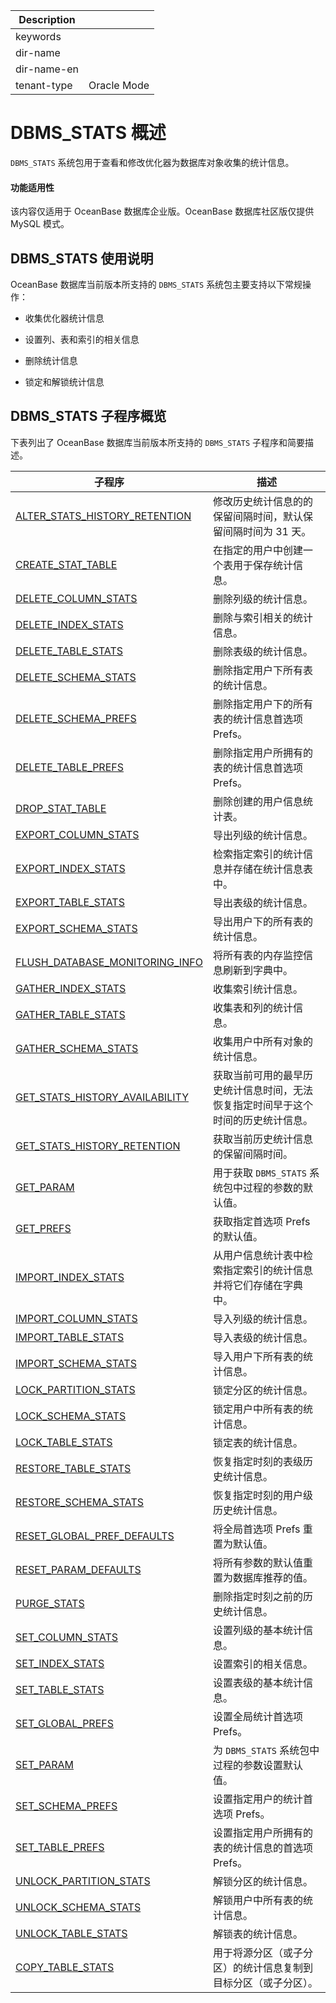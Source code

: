 | Description   |                 |
|---------------|-----------------|
| keywords      |                 |
| dir-name      |                 |
| dir-name-en   |                 |
| tenant-type   | Oracle Mode     |

# DBMS_STATS 概述 

`DBMS_STATS` 系统包用于查看和修改优化器为数据库对象收集的统计信息。

  <main id="notice" >
    <h4>功能适用性</h4>
    <p>该内容仅适用于 OceanBase 数据库企业版。OceanBase 数据库社区版仅提供 MySQL 模式。</p>
  </main>

## DBMS_STATS 使用说明 

OceanBase 数据库当前版本所支持的 `DBMS_STATS` 系统包主要支持以下常规操作：

* 收集优化器统计信息 

* 设置列、表和索引的相关信息 

* 删除统计信息

* 锁定和解锁统计信息


## DBMS_STATS 子程序概览 

下表列出了 OceanBase 数据库当前版本所支持的 `DBMS_STATS` 子程序和简要描述。

|                   **子程序**                                 |                  **描述**                |
|-------------------------------------------------------------|------------------------------------------|
| [ALTER_STATS_HISTORY_RETENTION](../15900.dbms-stats-oracle/200.alter-stats-history-retention-oracle.md)  | 修改历史统计信息的的保留间隔时间，默认保留间隔时间为 31 天。         |
| [CREATE_STAT_TABLE](../15900.dbms-stats-oracle/300.create-stat-table-oracle.md)              | 在指定的用户中创建一个表用于保存统计信息。              |
| [DELETE_COLUMN_STATS](../15900.dbms-stats-oracle/400.delete-column-stats-oracle.md)            | 删除列级的统计信息。                               |
| [DELETE_INDEX_STATS](../15900.dbms-stats-oracle/500.delete-index-stats-oracle.md)             | 删除与索引相关的统计信息。                            |
| [DELETE_TABLE_STATS](../15900.dbms-stats-oracle/600.delete-table-stats-oracle.md)             | 删除表级的统计信息。                               |
| [DELETE_SCHEMA_STATS](../15900.dbms-stats-oracle/700.delete-schema-stats-oracle.md)            | 删除指定用户下所有表的统计信息。                   |
| [DELETE_SCHEMA_PREFS](../15900.dbms-stats-oracle/800.delete-schema-prefs-oracle.md)            | 删除指定用户下的所有表的统计信息首选项 Prefs。         |
| [DELETE_TABLE_PREFS](../15900.dbms-stats-oracle/900.delete-table-prefs-oracle.md)             | 删除指定用户所拥有的表的统计信息首选项 Prefs。               |
| [DROP_STAT_TABLE](../15900.dbms-stats-oracle/1000.drop-stat-table-oracle.md)                | 删除创建的用户信息统计表。                            |
| [EXPORT_COLUMN_STATS](../15900.dbms-stats-oracle/1100.export-column-stats-oracle.md)            | 导出列级的统计信息。                               |
| [EXPORT_INDEX_STATS](../15900.dbms-stats-oracle/1200.export-index-stats-oracle.md)             |  检索指定索引的统计信息并存储在统计信息表中。                            |
| [EXPORT_TABLE_STATS](../15900.dbms-stats-oracle/1300.export-table-stats-oracle.md)            | 导出表级的统计信息。                      |
| [EXPORT_SCHEMA_STATS](../15900.dbms-stats-oracle/1400.export-schema-stats-oracle.md)             |   导出用户下的所有表的统计信息。                 |
| [FLUSH_DATABASE_MONITORING_INFO](../15900.dbms-stats-oracle/1500.flush-database-monitoring-info-oracle.md) | 将所有表的内存监控信息刷新到字典中。                       |
| [GATHER_INDEX_STATS](../15900.dbms-stats-oracle/1600.gather-index-stats-oracle.md)             | 收集索引统计信息。                                                     |
| [GATHER_TABLE_STATS](../15900.dbms-stats-oracle/1700.gather-table-stats-oracle.md)             |  收集表和列的统计信息。        |
| [GATHER_SCHEMA_STATS](../15900.dbms-stats-oracle/1800.gather-schema-stats-oracle.md)            | 收集用户中所有对象的统计信息。                    |
| [GET_STATS_HISTORY_AVAILABILITY](../15900.dbms-stats-oracle/1900.get-stats-history-availability-oracle.md) | 获取当前可用的最早历史统计信息时间，无法恢复指定时间早于这个时间的历史统计信息。 |
| [GET_STATS_HISTORY_RETENTION](../15900.dbms-stats-oracle/2000.get-stats-history-retention-oracle.md)    | 获取当前历史统计信息的保留间隔时间。                       |
| [GET_PARAM](../15900.dbms-stats-oracle/2100.get-param-oracle.md)                      | 用于获取 `DBMS_STATS` 系统包中过程的参数的默认值。         |
| [GET_PREFS](../15900.dbms-stats-oracle/2200.get-prefs-oracle.md)                      | 获取指定首选项 Prefs 的默认值。                      |
|[IMPORT_INDEX_STATS](../15900.dbms-stats-oracle/2300.import-index-stats-oracle.md)| 从用户信息统计表中检索指定索引的统计信息并将它们存储在字典中。|
| [IMPORT_COLUMN_STATS](../15900.dbms-stats-oracle/2400.import-column-stats-oracle.md)            | 导入列级的统计信息。                               |
| [IMPORT_TABLE_STATS](../15900.dbms-stats-oracle/2500.import-table-stats-oracle.md)             | 导入表级的统计信息。                               |
| [IMPORT_SCHEMA_STATS](../15900.dbms-stats-oracle/2600.import-schema-stats-oracle.md)            | 导入用户下所有表的统计信息。                      |
| [LOCK_PARTITION_STATS](../15900.dbms-stats-oracle/2700.lock-partition-stats-oracle.md)           | 锁定分区的统计信息。                               |
| [LOCK_SCHEMA_STATS](../15900.dbms-stats-oracle/2800.lock-schema-stats-oracle.md)              | 锁定用户中所有表的统计信息。                     |
| [LOCK_TABLE_STATS](../15900.dbms-stats-oracle/2900.lock-table-stats-oracle.md)               | 锁定表的统计信息。                                |
| [RESTORE_TABLE_STATS](../15900.dbms-stats-oracle/3000.restore-table-stats-oracle.md)            | 恢复指定时刻的表级历史统计信息。                         |
| [RESTORE_SCHEMA_STATS](../15900.dbms-stats-oracle/3100.restore-schema-stats-oracle.md)           | 恢复指定时刻的用户级历史统计信息。                  |
| [RESET_GLOBAL_PREF_DEFAULTS](../15900.dbms-stats-oracle/3200.reset-global-pref-defaults-oracle.md)     | 将全局首选项 Prefs 重置为默认值。                    |
| [RESET_PARAM_DEFAULTS](../15900.dbms-stats-oracle/3300.reset-param-defaults-oracle.md)           | 将所有参数的默认值重置为数据库推荐的值。                     |
| [PURGE_STATS](../15900.dbms-stats-oracle/3400.purge-stats-oracle.md)                    | 删除指定时刻之前的历史统计信息。                         |
| [SET_COLUMN_STATS](../15900.dbms-stats-oracle/3500.set-column-stats-oracle.md)               | 设置列级的基本统计信息。                             |
| [SET_INDEX_STATS](../15900.dbms-stats-oracle/3600.set-index-stats-oracle.md)                | 设置索引的相关信息。                               |
| [SET_TABLE_STATS](../15900.dbms-stats-oracle/3700.set-table-stats-oracle.md)                | 设置表级的基本统计信息。                             |
| [SET_GLOBAL_PREFS](../15900.dbms-stats-oracle/3800.set-global-prefs-oracle.md)               | 设置全局统计首选项 Prefs。                         |
| [SET_PARAM](../15900.dbms-stats-oracle/3900.set-param-oracle.md)                      | 为 `DBMS_STATS` 系统包中过程的参数设置默认值。           |
| [SET_SCHEMA_PREFS](../15900.dbms-stats-oracle/4000.set-schema-prefs-oracle.md)               | 设置指定用户的统计首选项 Prefs。            |
| [SET_TABLE_PREFS](../15900.dbms-stats-oracle/4100.set-table-prefs-oracle.md)                | 设置指定用户所拥有的表的统计信息的首选项 Prefs。              |
| [UNLOCK_PARTITION_STATS](../15900.dbms-stats-oracle/4200.unlock-partition-stats-oracle.md)         | 解锁分区的统计信息。                               |
| [UNLOCK_SCHEMA_STATS](../15900.dbms-stats-oracle/4300.unlock-schema-stats-oracle.md)            | 解锁用户中所有表的统计信息。                     |
| [UNLOCK_TABLE_STATS](../15900.dbms-stats-oracle/4400.unlock-table-stats-oracle.md)             | 解锁表的统计信息。                                |
| [COPY_TABLE_STATS](4500.copy-table-stat-of-oracle-mode.md)             | 用于将源分区（或子分区）的统计信息复制到目标分区（或子分区）。                                |
